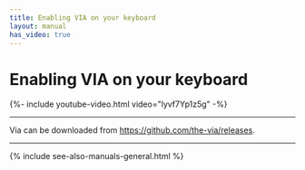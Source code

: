 ```yaml
---
title: Enabling VIA on your keyboard
layout: manual
has_video: true
---
```


# Enabling VIA on your keyboard

{%- include youtube-video.html video="lyvf7Yp1z5g" -%}

<hr>

<p class="display-5 text-center">
Via can be downloaded from <a href="https://github.com/the-via/releases/releases">https://github.com/the-via/releases</a>.
</p>

---

{% include see-also-manuals-general.html %}
